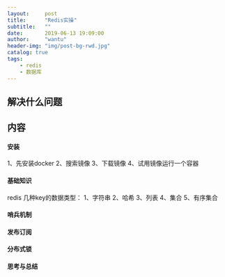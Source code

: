 ```yaml
---
layout:     post
title:      "Redis实操"
subtitle:   ""
date:       2019-06-13 19:09:00
author:     "wantu"
header-img: "img/post-bg-rwd.jpg"
catalog: true
tags:
    - redis
    - 数据库
---
```

## 解决什么问题

## 内容
#### 安装
1、先安装docker
2、搜索镜像
3、下载镜像
4、试用镜像运行一个容器
#### 基础知识
redis 几种key的数据类型：
    1、字符串
    2、哈希
    3、列表
    4、集合
    5、有序集合



#### 哨兵机制

#### 发布订阅

#### 分布式锁

#### 思考与总结

